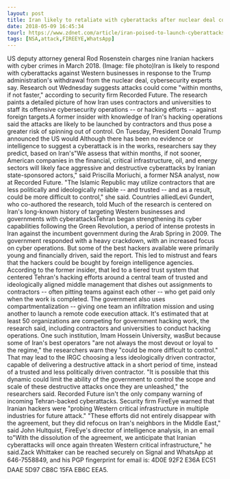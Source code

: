 ```yaml
---
layout: post
title: Iran likely to retaliate with cyberattacks after nuclear deal collapse
date: 2018-05-09 16:45:34
tourl: https://www.zdnet.com/article/iran-poised-to-launch-cyberattacks-after-nuclear-deal-collapses/
tags: [NSA,attack,FIREEYE,WhatsApp]
---
```

US deputy attorney general Rod Rosenstein charges nine Iranian hackers with cyber crimes in March 2018. (Image: file photo)Iran is likely to respond with cyberattacks against Western businesses in response to the Trump administration's withdrawal from the nuclear deal, cybersecurity experts say. Research out Wednesday suggests attacks could come "within months, if not faster," according to security firm Recorded Future. The research paints a detailed picture of how Iran uses contractors and universities to staff its offensive cybersecurity operations -- or hacking efforts -- against foreign targets.A former insider with knowledge of Iran's hacking operations said the attacks are likely to be launched by contractors and thus pose a greater risk of spinning out of control. On Tuesday, President Donald Trump announced the US would Although there has been no evidence or intelligence to suggest a cyberattack is in the works, researchers say they predict, based on Iran's"We assess that within months, if not sooner, American companies in the financial, critical infrastructure, oil, and energy sectors will likely face aggressive and destructive cyberattacks by Iranian state-sponsored actors," said Priscilla Moriuchi, a former NSA analyst, now at Recorded Future. "The Islamic Republic may utilize contractors that are less politically and ideologically reliable -- and trusted -- and as a result, could be more difficult to control," she said. Countries alliedLevi Gundert, who co-authored the research, told Much of the research is centered on Iran's long-known history of targeting Western businesses and governments with cyberattacksTehran began strengthening its cyber capabilities following the Green Revolution, a period of intense protests in Iran against the incumbent government during the Arab Spring in 2009. The government responded with a heavy crackdown, with an increased focus on cyber operations. But some of the best hackers available were primarily young and financially driven, said the report. This led to mistrust and fears that the hackers could be bought by foreign intelligence agencies. According to the former insider, that led to a tiered trust system that centered Tehran's hacking efforts around a central team of trusted and ideologically aligned middle management that dishes out assignments to contractors -- often pitting teams against each other -- who get paid only when the work is completed. The government also uses compartmentalization -- giving one team an infiltration mission and using another to launch a remote code execution attack. It's estimated that at least 50 organizations are competing for government hacking work, the research said, including contractors and universities to conduct hacking operations. One such institution, Imam Hossein University, wasBut because some of Iran's best operators "are not always the most devout or loyal to the regime," the researchers warn they "could be more difficult to control." That may lead to the IRGC choosing a less ideologically driven contractor, capable of delivering a destructive attack in a short period of time, instead of a trusted and less politically driven contractor. "It is possible that this dynamic could limit the ability of the government to control the scope and scale of these destructive attacks once they are unleashed," the researchers said. Recorded Future isn't the only company warning of incoming Tehran-backed cyberattacks. Security firm FireEye warned that Iranian hackers were "probing Western critical infrastructure in multiple industries for future attack." "These efforts did not entirely disappear with the agreement, but they did refocus on Iran's neighbors in the Middle East," said John Hultquist, FireEye's director of intelligence analysis, in an email to"With the dissolution of the agreement, we anticipate that Iranian cyberattacks will once again threaten Western critical infrastructure," he said.Zack Whittaker can be reached securely on Signal and WhatsApp at 646-7558849, and his PGP fingerprint for email is: 4D0E 92F2 E36A EC51 DAAE 5D97 CB8C 15FA EB6C EEA5.